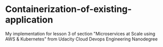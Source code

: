 # Containerization-of-existing-application
My implementation for lesson 3 of section "Microservices at Scale using AWS &amp; Kubernetes" from Udacity Cloud Devops Engineering Nanodegree
